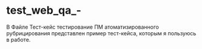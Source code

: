 # test_web_qa_-
В Файле Тест-кейс тестирование ПМ атоматизированного рубрицирования представлен пример тест-кейса, которым я пользуюсь в работе.

